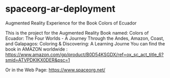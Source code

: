 # spaceorg-ar-deployment
Augmented Reality Experience for the Book Colors of Ecuador

This is the project for the Augmented Reality Book named: Colors of Ecuador: The Four Worlds - A Journey Through the Andes, Amazon, Coast, and Galapagos: Coloring & Discovering: A Learning Journe
You can find the book in AMAZON worldwide : https://www.amazon.com/gp/product/B0D54KSGDX/ref=ox_sc_act_title_6?smid=ATVPDKIKX0DER&psc=1

Or in the Web Page: https://www.spaceorg.net/


